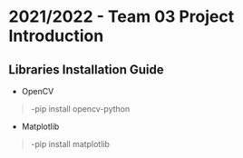 # 2021/2022 - Team 03 Project Introduction

## Libraries Installation Guide 
- OpenCV
> -pip install opencv-python
- Matplotlib
> -pip install matplotlib